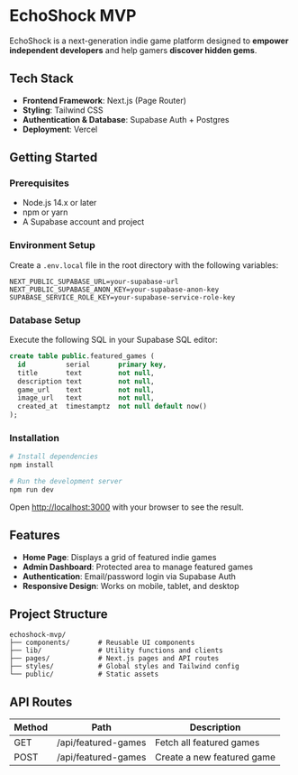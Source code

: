 # EchoShock MVP

EchoShock is a next-generation indie game platform designed to **empower independent developers** and help gamers **discover hidden gems**.

## Tech Stack

- **Frontend Framework**: Next.js (Page Router)
- **Styling**: Tailwind CSS
- **Authentication & Database**: Supabase Auth + Postgres
- **Deployment**: Vercel

## Getting Started

### Prerequisites

- Node.js 14.x or later
- npm or yarn
- A Supabase account and project

### Environment Setup

Create a `.env.local` file in the root directory with the following variables:

```
NEXT_PUBLIC_SUPABASE_URL=your-supabase-url
NEXT_PUBLIC_SUPABASE_ANON_KEY=your-supabase-anon-key
SUPABASE_SERVICE_ROLE_KEY=your-supabase-service-role-key
```

### Database Setup

Execute the following SQL in your Supabase SQL editor:

```sql
create table public.featured_games (
  id          serial       primary key,
  title       text         not null,
  description text         not null,
  game_url    text         not null,
  image_url   text         not null,
  created_at  timestamptz  not null default now()
);
```

### Installation

```bash
# Install dependencies
npm install

# Run the development server
npm run dev
```

Open [http://localhost:3000](http://localhost:3000) with your browser to see the result.

## Features

- **Home Page**: Displays a grid of featured indie games
- **Admin Dashboard**: Protected area to manage featured games
- **Authentication**: Email/password login via Supabase Auth
- **Responsive Design**: Works on mobile, tablet, and desktop

## Project Structure

```
echoshock-mvp/
├── components/       # Reusable UI components
├── lib/              # Utility functions and clients
├── pages/            # Next.js pages and API routes
├── styles/           # Global styles and Tailwind config
└── public/           # Static assets
```

## API Routes

| Method | Path | Description |
|--------|------|-------------|
| GET | /api/featured-games | Fetch all featured games |
| POST | /api/featured-games | Create a new featured game |


